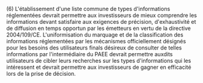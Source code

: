 (6) L'établissement d'une liste commune de types d'informations réglementées devrait permettre aux investisseurs de mieux comprendre les informations devant satisfaire aux exigences de précision, d'exhaustivité et de diffusion en temps opportun par les émetteurs en vertu de la directive 2004/109/CE. L'uniformisation du marquage et de la classification des informations réglementées par les mécanismes officiellement désignés pour les besoins des utilisateurs finals désireux de consulter de telles informations par l'intermédiaire du PAEE devrait permettre auxdits utilisateurs de cibler leurs recherches sur les types d'informations qui les intéressent et devrait permettre aux investisseurs de gagner en efficacité lors de la prise de décision.